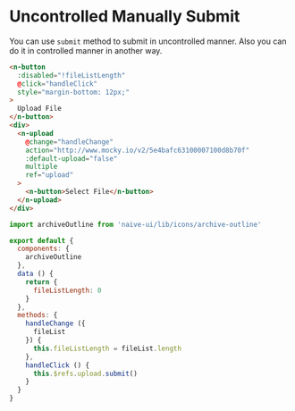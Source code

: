 # Uncontrolled Manually Submit
You can use `submit` method to submit in uncontrolled manner. Also you can do it in controlled manner in another way.
```html
<n-button
  :disabled="!fileListLength"
  @click="handleClick"
  style="margin-bottom: 12px;"
>
  Upload File
</n-button>
<div>
  <n-upload
    @change="handleChange"
    action="http://www.mocky.io/v2/5e4bafc63100007100d8b70f"
    :default-upload="false"
    multiple
    ref="upload"
  >
    <n-button>Select File</n-button>
  </n-upload>
</div>
```
```js
import archiveOutline from 'naive-ui/lib/icons/archive-outline'

export default {
  components: {
    archiveOutline
  },
  data () {
    return {
      fileListLength: 0
    }
  },
  methods: {
    handleChange ({
      fileList
    }) {
      this.fileListLength = fileList.length
    },
    handleClick () {
      this.$refs.upload.submit()
    }
  }
}
```